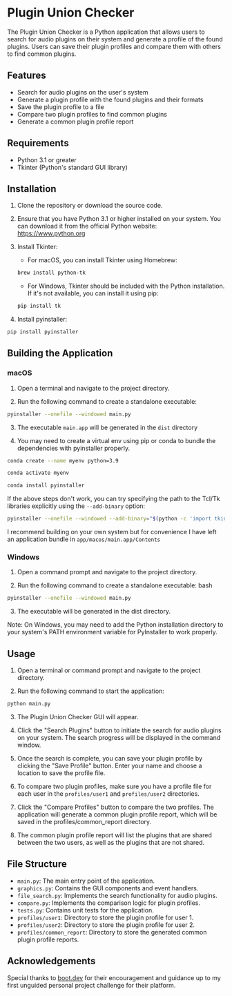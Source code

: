 # Plugin Union Checker

The Plugin Union Checker is a Python application that allows users to search for audio plugins on their system and generate a profile of the found plugins. Users can save their plugin profiles and compare them with others to find common plugins.

## Features

* Search for audio plugins on the user's system
* Generate a plugin profile with the found plugins and their formats
* Save the plugin profile to a file
* Compare two plugin profiles to find common plugins
* Generate a common plugin profile report

## Requirements

* Python 3.1 or greater
* Tkinter (Python's standard GUI library)

## Installation

1. Clone the repository or download the source code.

2. Ensure that you have Python 3.1 or higher installed on your system. You can download it from the official Python website: https://www.python.org

3. Install Tkinter:
    * For macOS, you can install Tkinter using Homebrew:

    ```bash
    brew install python-tk
    ```

    * For Windows, Tkinter should be included with the Python installation. If it's not available, you can install it using pip:

    ```py
    pip install tk
    ```

4. Install pyinstaller:

```bash
pip install pyinstaller
```

## Building the Application

### macOS

1. Open a terminal and navigate to the project directory.

2. Run the following command to create a standalone executable:

```bash
pyinstaller --onefile --windowed main.py
```

3. The executable `main.app` will be generated in the `dist` directory

4. You may need to create a virtual env using pip or conda to bundle the dependencies with pyinstaller properly. 

```bash
conda create --name myenv python=3.9
```

```bash
conda activate myenv
```

```bash
conda install pyinstaller
```

If the above steps don't work, you can try specifying the path to the Tcl/Tk libraries explicitly using the `--add-binary` option:

```bash
pyinstaller --onefile --windowed --add-binary="$(python -c 'import tkinter; print(tkinter.Tcl().eval("info library"))')":tcl --add-binary="$(python -c 'import tkinter; print(tkinter.Tk().eval("info library"))')":tk main.py
```

I recommend building on your own system but for convenience I have left an application bundle in `app/macos/main.app/Contents`

### Windows

1. Open a command prompt and navigate to the project directory.

2. Run the following command to create a standalone executable:
bash

```bash
pyinstaller --onefile --windowed main.py
```

3. The executable will be generated in the dist directory.

Note: On Windows, you may need to add the Python installation directory to your system's PATH environment variable for PyInstaller to work properly.

## Usage

1. Open a terminal or command prompt and navigate to the project directory.

2. Run the following command to start the application:

```bash
python main.py
```

3. The Plugin Union Checker GUI will appear.

4. Click the "Search Plugins" button to initiate the search for audio plugins on your system. The search progress will be displayed in the command window.

5. Once the search is complete, you can save your plugin profile by clicking the "Save Profile" button. Enter your name and choose a location to save the profile file.

6. To compare two plugin profiles, make sure you have a profile file for each user in the `profiles/user1` and `profiles/user2` directories.

7. Click the "Compare Profiles" button to compare the two profiles. The application will generate a common plugin profile report, which will be saved in the profiles/common_report directory.

8. The common plugin profile report will list the plugins that are shared between the two users, as well as the plugins that are not shared.

## File Structure

* `main.py`: The main entry point of the application.
* `graphics.py`: Contains the GUI components and event handlers.
* `file_search.py`: Implements the search functionality for audio plugins.
* `compare.py`: Implements the comparison logic for plugin profiles.
* `tests.py`: Contains unit tests for the application.
* `profiles/user1`: Directory to store the plugin profile for user 1.
* `profiles/user2`: Directory to store the plugin profile for user 2.
* `profiles/common_report`: Directory to store the generated common plugin profile reports.

## Acknowledgements

Special thanks to [boot.dev](https://www.boot.dev) for their encouragement and guidance up to my first unguided personal project challenge for their platform.